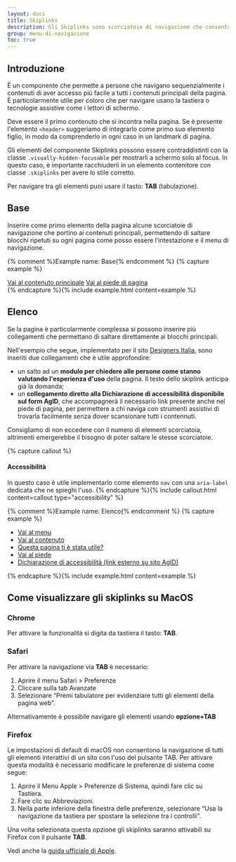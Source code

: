 ```yaml
---
layout: docs
title: Skiplinks
description: Gli Skiplinks sono scorciatoie di navigazione che consentono agli utenti di andare direttamente ai contenuti principali della pagina.
group: menu-di-navigazione
toc: true
---
```


## Introduzione 

È un componente che permette a persone che navigano sequenzialmente i contenuti di aver accesso più facile a tutti i contenuti principali della pagina. È particolarmente utile per coloro che per navigare usano la tastiera o tecnologie assistive come i lettori di schermo.

Deve essere il primo contenuto che si incontra nella pagina. Se è presente l'elemento `<header>` suggeriamo di integrarlo come primo suo elemento figlio, in modo da comprenderlo in ogni caso in un landmark di pagina. 

Gli elementi del componente Skiplinks possono essere contraddistinti con la classe `.visually-hidden-focusable` per mostrarli a schermo solo al focus. In questo caso, è importante racchiuderli in un elemento contenitore con classe `.skiplinks` per avere lo stile corretto.

Per navigare tra gli elementi puoi usare il tasto: **TAB** (tabulazione).

## Base 
Inserire come primo elemento della pagina alcune scorciatoie di navigazione che portino ai contenuti principali, permettendo di saltare blocchi ripetuti su ogni pagina come posso essere l'intestazione e il menu di navigazione. 

{% comment %}Example name: Base{% endcomment %}
{% capture example %}
<div class="skiplinks">
  <a class="visually-hidden-focusable" href="#">Vai al contenuto principale</a>
  <a class="visually-hidden-focusable" href="#">Vai al piede di pagina</a>
</div>
{% endcapture %}{% include example.html content=example %}

## Elenco
Se la pagina è particolarmente complessa si possono inserire più collegamenti che permettano di saltare direttamente ai blocchi principali. 

Nell'esempio che segue, implementato per il sito [Designers Italia](https://designers.italia.it), sono inseriti due collegamenti che è utile approfondire: 

- un salto ad un **modulo per chiedere alle persone come stanno valutando l'esperienza d'uso** della pagina. Il testo dello skiplink anticipa già la domanda;
- un **collegamento diretto alla Dichiarazione di accessibilità disponibile sul form AgID**, che accompagnerà il necessario link presente anche nel piede di pagina, per permettere a chi naviga con strumenti assistivi di trovarla facilmente senza dover scansionare tutti i contennuti. 

Consigliamo di non eccedere con il numero di elementi scorciatoia, altrimenti emergerebbe il bisogno di poter saltare le stesse scorciatoie.  

{% capture callout %}
#### Accessibilità

In questo caso è utile implementarlo come elemento `nav` con una `aria-label` dedicata che ne spieghi l'uso. 
{% endcapture %}{% include callout.html content=callout type="accessibility" %}

{% comment %}Example name: Elenco{% endcomment %}
{% capture example %}
<nav class="skiplinks" aria-label="Scorciatoie di navigazione">
  <ul>
    <li class="visually-hidden-focusable"><a href="#">Vai al menu</a></li>
    <li class="visually-hidden-focusable" ><a href="#">Vai al contenuto</a></li>
    <li class="visually-hidden-focusable" ><a href="#">Questa pagina ti è stata utile?</a></li>
    <li class="visually-hidden-focusable" ><a href="#">Vai al piede</a></li>
    <li class="visually-hidden-focusable" ><a href="https://form.agid.gov.it/view/xyz">Dichiarazione di accessibilità (link esterno su sito AgID)</a></li>
  </ul>
</nav>
{% endcapture %}{% include example.html content=example %} 

## Come visualizzare gli skiplinks su MacOS

### Chrome

Per attivare la funzionalità si digita da tastiera il tasto: **TAB**.

### Safari

Per attivare la navigazione via **TAB** è necessario:

1. Aprire il menu Safari > Preferenze
2. Cliccare sulla tab Avanzate
3. Selezionare “Premi tabulatore per evidenziare tutti gli elementi della pagina web”.

Alternativamente è possibile navigare gli elementi usando **opzione+TAB**

### Firefox

Le impostazioni di default di macOS non consentono la navigazione di tutti gli elementi interattivi di un sito con l'uso del pulsante TAB.
Per attivare questa modalità è necessario modificare le preferenze di sistema come segue:

1. Aprire il Menu Apple > Preferenze di Sistema, quindi fare clic su Tastiera.
2. Fare clic su Abbreviazioni.
3. Nella parte inferiore della finestra delle preferenze, selezionare “Usa la navigazione da tastiera per spostare la selezione tra i controlli”.

Una volta selezionata questa opzione gli skiplinks saranno attivabili su Firefox con il pulsante **TAB**.

Vedi anche la [guida ufficiale di Apple](https://support.apple.com/it-it/HT204434).
